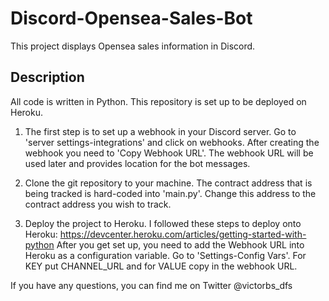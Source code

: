 # Discord-Opensea-Sales-Bot

This project displays Opensea sales information in Discord.

## Description

All code is written in Python. This repository is set up to be deployed on Heroku.

1. The first step is to set up a webhook in your Discord server. Go to 'server settings-integrations' and click on webhooks. After creating the webhook you need to 'Copy Webhook URL'. The webhook URL will be used later and provides location for the bot messages.

2. Clone the git repository to your machine. The contract address that is being tracked is hard-coded into 'main.py'. Change this address to the contract address you wish to track.

3. Deploy the project to Heroku. I followed these steps to deploy onto Heroku: https://devcenter.heroku.com/articles/getting-started-with-python After you get set up, you need to add the Webhook URL into Heroku as a configuration variable. Go to 'Settings-Config Vars'. For KEY put CHANNEL_URL and for VALUE copy in the webhook URL.

If you have any questions, you can find me on Twitter @victorbs_dfs
